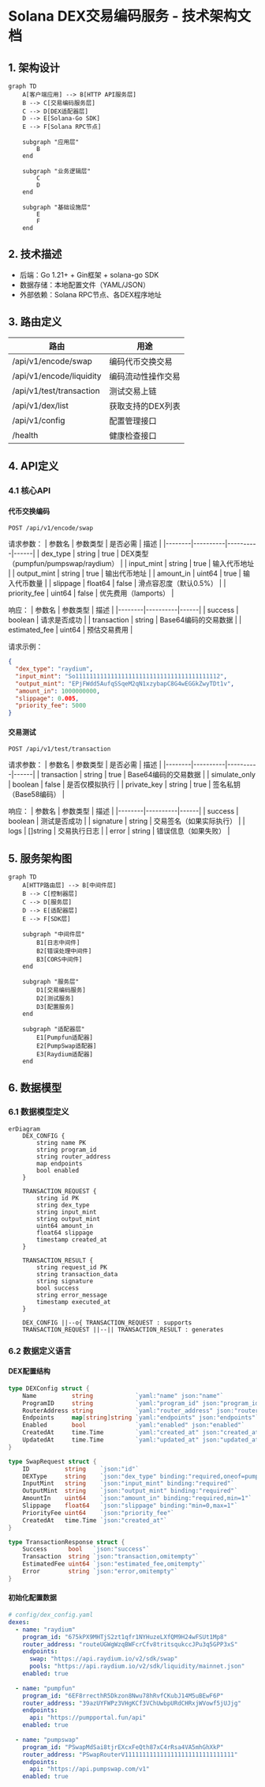 # Solana DEX交易编码服务 - 技术架构文档

## 1. 架构设计

```mermaid
graph TD
    A[客户端应用] --> B[HTTP API服务层]
    B --> C[交易编码服务层]
    C --> D[DEX适配器层]
    D --> E[Solana-Go SDK]
    E --> F[Solana RPC节点]
    
    subgraph "应用层"
        B
    end
    
    subgraph "业务逻辑层"
        C
        D
    end
    
    subgraph "基础设施层"
        E
        F
    end
```

## 2. 技术描述

- 后端：Go 1.21+ + Gin框架 + solana-go SDK
- 数据存储：本地配置文件（YAML/JSON）
- 外部依赖：Solana RPC节点、各DEX程序地址

## 3. 路由定义

| 路由 | 用途 |
|------|------|
| /api/v1/encode/swap | 编码代币交换交易 |
| /api/v1/encode/liquidity | 编码流动性操作交易 |
| /api/v1/test/transaction | 测试交易上链 |
| /api/v1/dex/list | 获取支持的DEX列表 |
| /api/v1/config | 配置管理接口 |
| /health | 健康检查接口 |

## 4. API定义

### 4.1 核心API

#### 代币交换编码
```
POST /api/v1/encode/swap
```

请求参数：
| 参数名 | 参数类型 | 是否必需 | 描述 |
|--------|----------|----------|------|
| dex_type | string | true | DEX类型（pumpfun/pumpswap/raydium） |
| input_mint | string | true | 输入代币地址 |
| output_mint | string | true | 输出代币地址 |
| amount_in | uint64 | true | 输入代币数量 |
| slippage | float64 | false | 滑点容忍度（默认0.5%） |
| priority_fee | uint64 | false | 优先费用（lamports） |

响应：
| 参数名 | 参数类型 | 描述 |
|--------|----------|------|
| success | boolean | 请求是否成功 |
| transaction | string | Base64编码的交易数据 |
| estimated_fee | uint64 | 预估交易费用 |

请求示例：
```json
{
  "dex_type": "raydium",
  "input_mint": "So11111111111111111111111111111111111111112",
  "output_mint": "EPjFWdd5AufqSSqeM2qN1xzybapC8G4wEGGkZwyTDt1v",
  "amount_in": 1000000000,
  "slippage": 0.005,
  "priority_fee": 5000
}
```

#### 交易测试
```
POST /api/v1/test/transaction
```

请求参数：
| 参数名 | 参数类型 | 是否必需 | 描述 |
|--------|----------|----------|------|
| transaction | string | true | Base64编码的交易数据 |
| simulate_only | boolean | false | 是否仅模拟执行 |
| private_key | string | true | 签名私钥（Base58编码） |

响应：
| 参数名 | 参数类型 | 描述 |
|--------|----------|------|
| success | boolean | 测试是否成功 |
| signature | string | 交易签名（如果实际执行） |
| logs | []string | 交易执行日志 |
| error | string | 错误信息（如果失败） |

## 5. 服务架构图

```mermaid
graph TD
    A[HTTP路由层] --> B[中间件层]
    B --> C[控制器层]
    C --> D[服务层]
    D --> E[适配器层]
    E --> F[SDK层]
    
    subgraph "中间件层"
        B1[日志中间件]
        B2[错误处理中间件]
        B3[CORS中间件]
    end
    
    subgraph "服务层"
        D1[交易编码服务]
        D2[测试服务]
        D3[配置服务]
    end
    
    subgraph "适配器层"
        E1[Pumpfun适配器]
        E2[PumpSwap适配器]
        E3[Raydium适配器]
    end
```

## 6. 数据模型

### 6.1 数据模型定义

```mermaid
erDiagram
    DEX_CONFIG {
        string name PK
        string program_id
        string router_address
        map endpoints
        bool enabled
    }
    
    TRANSACTION_REQUEST {
        string id PK
        string dex_type
        string input_mint
        string output_mint
        uint64 amount_in
        float64 slippage
        timestamp created_at
    }
    
    TRANSACTION_RESULT {
        string request_id PK
        string transaction_data
        string signature
        bool success
        string error_message
        timestamp executed_at
    }
    
    DEX_CONFIG ||--o{ TRANSACTION_REQUEST : supports
    TRANSACTION_REQUEST ||--|| TRANSACTION_RESULT : generates
```

### 6.2 数据定义语言

#### DEX配置结构
```go
type DEXConfig struct {
    Name          string            `yaml:"name" json:"name"`
    ProgramID     string            `yaml:"program_id" json:"program_id"`
    RouterAddress string            `yaml:"router_address" json:"router_address"`
    Endpoints     map[string]string `yaml:"endpoints" json:"endpoints"`
    Enabled       bool              `yaml:"enabled" json:"enabled"`
    CreatedAt     time.Time         `yaml:"created_at" json:"created_at"`
    UpdatedAt     time.Time         `yaml:"updated_at" json:"updated_at"`
}

type SwapRequest struct {
    ID          string    `json:"id"`
    DEXType     string    `json:"dex_type" binding:"required,oneof=pumpfun pumpswap raydium"`
    InputMint   string    `json:"input_mint" binding:"required"`
    OutputMint  string    `json:"output_mint" binding:"required"`
    AmountIn    uint64    `json:"amount_in" binding:"required,min=1"`
    Slippage    float64   `json:"slippage" binding:"min=0,max=1"`
    PriorityFee uint64    `json:"priority_fee"`
    CreatedAt   time.Time `json:"created_at"`
}

type TransactionResponse struct {
    Success      bool   `json:"success"`
    Transaction  string `json:"transaction,omitempty"`
    EstimatedFee uint64 `json:"estimated_fee,omitempty"`
    Error        string `json:"error,omitempty"`
}
```

#### 初始化配置数据
```yaml
# config/dex_config.yaml
dexes:
  - name: "raydium"
    program_id: "675kPX9MHTjS2zt1qfr1NYHuzeLXfQM9H24wFSUt1Mp8"
    router_address: "routeUGWgWzqBWFcrCfv8tritsqukccJPu3q5GPP3xS"
    endpoints:
      swap: "https://api.raydium.io/v2/sdk/swap"
      pools: "https://api.raydium.io/v2/sdk/liquidity/mainnet.json"
    enabled: true
    
  - name: "pumpfun"
    program_id: "6EF8rrecthR5Dkzon8Nwu78hRvfCKubJ14M5uBEwF6P"
    router_address: "39azUYFWPz3VHgKCf3VChUwbpURdCHRxjWVowf5jUJjg"
    endpoints:
      api: "https://pumpportal.fun/api"
    enabled: true
    
  - name: "pumpswap"
    program_id: "PSwapMdSai8tjrEXcxFeQth87xC4rRsa4VA5mhGhXkP"
    router_address: "PSwapRouterV1111111111111111111111111111111"
    endpoints:
      api: "https://api.pumpswap.com/v1"
    enabled: true
```